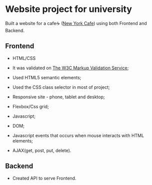 # Website project for university

Built a website for a cafe:coffee: ([New York Cafe](http://www.newyorkcafe.hu/)) using both Frontend and Backend.

## Frontend

* HTML/CSS
* It was validated on [The W3C Markup Validation Service](https://validator.w3.org/);
* Used HTML5 semantic elements;
* Used the CSS class selector in most of project;
* Responsive site - phone, tablet and desktop;
* Flexbox/Css grid;

* Javascript;
* DOM;
* Javascript events that occurs when mouse interacts with HTML elements;
* AJAX(get, post, put, delete).

## Backend

* Created API to serve Frontend.
